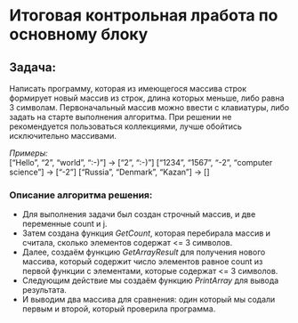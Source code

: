# Итоговая контрольная лработа по основному блоку

## Задача:

 Написать программу, которая из имеющегося массива строк формирует новый массив из строк, длина которых меньше, либо равна 3 символам. Первоначальный массив можно ввести с клавиатуры, либо задать на старте выполнения алгоритма. При решении не рекомендуется пользоваться коллекциями, лучше обойтись исключительно массивами.

*Примеры:*<br>
[“Hello”, “2”, “world”, “:-)”] → [“2”, “:-)”]
[“1234”, “1567”, “-2”, “computer science”] → [“-2”]
[“Russia”, “Denmark”, “Kazan”] → []

### Описание алгоритма решения:

* Для выполнения задачи был создан строчный массив, и две переменные сount и j. 
* Затем создана функция  *GetCount*, которая перебирала массив и считала, сколько элементов содержат <= 3 символов.
* Далее, создаём функцию *GetArrayResult* для получения нового массива, который содержит число элементов равное count из первой функции с элементами, которые содержат <= 3 символов.
* Следующим действие мы создаём функцию *PrintArray* для вывода результата.
* И выводим два массива для сравнения: один который мы содали первым и второй, который проверила программа. 